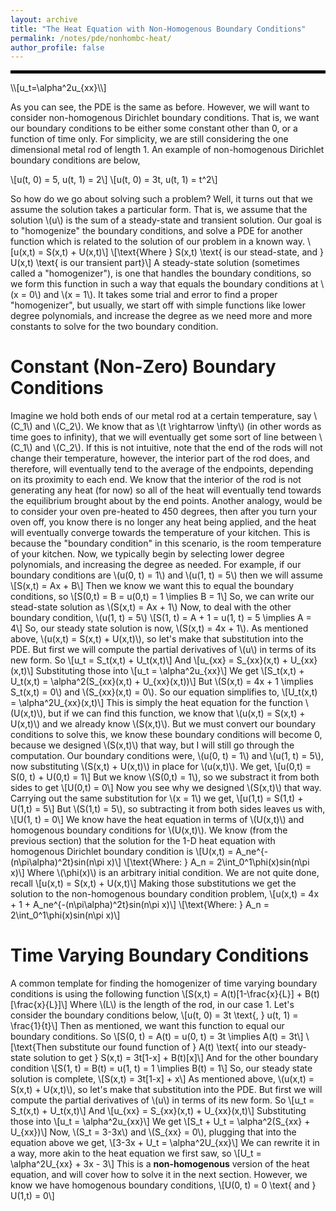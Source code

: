 ```yaml
---
layout: archive
title: "The Heat Equation with Non-Homogenous Boundary Conditions"
permalink: /notes/pde/nonhombc-heat/
author_profile: false
--- 
```

<hr style="border: 2px solid black;">
\\[u_t=\alpha^2u_{xx}\\] 

As you can see, the PDE is the same as before. However, we will want to consider non-homogenous Dirichlet boundary conditions. That is, we want our boundary conditions to be either some constant other than 0, or a function of time only. For simplicity, we are still considering the one dimensional metal rod of length 1. An example of non-homogenous Dirichlet boundary conditions are below,

\\[u(t, 0) = 5, u(t, 1) = 2\\]
\\[u(t, 0) = 3t, u(t, 1) = t^2\\]

So how do we go about solving such a problem? Well, it turns out that we assume the solution takes a particular form. That is, we assume that the solution \\(u\\) is the sum of a steady-state and transient solution. Our goal is to "homogenize" the boundary conditions, and solve a PDE for another function which is related to the solution of our problem in a known way. 
\\[u(x,t) = S(x,t) + U(x,t)\\]
\\[\text{Where } S(x,t) \text{ is our stead-state, and } U(x,t) \text{ is our transient part}\\]
A steady-state solution (sometimes called a "homogenizer"), is one that handles the boundary conditions, so we form this function in such a way that equals the boundary conditions at \\(x = 0\\) and \\(x = 1\\).
It takes some trial and error to find a proper "homogenizer", but usually, we start off with simple functions like lower degree polynomials, and increase the degree as we need more and more constants to solve for the two boundary condition. 

Constant (Non-Zero) Boundary Conditions
====
Imagine we hold both ends of our metal rod at a certain temperature, say \\(C_1\\) and \\(C_2\\). We know that as \\(t \rightarrow \infty\\) (in other words as time goes to infinity), that we will eventually get some sort of line between \\(C_1\\) and \\(C_2\\). If this is not intuitive, note that the end of the rods will not change their temperature, however, the interior part of the rod does, and therefore, will eventually tend to the average of the endpoints, depending on its proximity to each end. We know that the interior of the rod is not generating any heat (for now) so all of the heat will eventually tend towards the equilibrium brought about by the end points. Another analogy, would be to consider your oven pre-heated to 450 degrees, then after you turn your oven off, you know there is no longer any heat being applied, and the heat will eventually converge towards the temperature of your kitchen. This is because the "boundary condition" in this scenario, is the room temperature of your kitchen. Now, we typically begin by selecting lower degree polynomials, and increasing the degree as needed. For example, if our boundary conditions are \\(u(0, t) = 1\\) and \\(u(1, t) = 5\\) then we will assume
\\[S(x,t) = Ax + B\\]
Then we know we want this to equal the boundary conditions, so 
\\[S(0,t) = B = u(0,t) = 1 \implies B = 1\\]
So, we can write our stead-state solution as \\(S(x,t) = Ax + 1\\)
Now, to deal with the other boundary condition, \\(u(1, t) = 5\\)
\\[S(1, t) = A + 1 = u(1, t) = 5 \implies A = 4\\]
So, our steady state solution is now, \\(S(x,t) = 4x + 1\\). As mentioned above, \\(u(x,t) = S(x,t) + U(x,t)\\), so let's make that substitution into the PDE. But first we will compute the partial derivatives of \\(u\\) in terms of its new form. So 
\\[u_t = S_t(x,t) + U_t(x,t)\\]
And
\\[u_{xx} = S_{xx}(x,t) + U_{xx}(x,t)\\]
Substituting those into
\\[u_t = \alpha^2u_{xx}\\] 
We get
\\[S_t(x,t) + U_t(x,t) = \alpha^2(S_{xx}(x,t) + U_{xx}(x,t))\\]
But \\(S(x,t) = 4x + 1 \implies S_t(x,t) = 0\\) and \\(S_{xx}(x,t) = 0\\). So our equation simplifies to, 
\\[U_t(x,t) = \alpha^2U_{xx}(x,t)\\]
This is simply the heat equation for the function \\(U(x,t)\\), but if we can find this function, we know that \\(u(x,t) = S(x,t) + U(x,t)\\) and we already know \\(S(x,t)\\). But we must convert our boundary conditions to solve this, we know these boundary conditions will become 0, because we designed \\(S(x,t)\\) that way, but I will still go through the computation. Our boundary conditions were, \\(u(0, t) = 1\\) and \\(u(1, t) = 5\\), now substituting \\(S(x,t) + U(x,t)\\) in place for \\(u(x,t)\\). We get,
\\[u(0,t) = S(0, t) + U(0,t) = 1\\]
But we know \\(S(0,t) = 1\\), so we substract it from both sides to get \\[U(0,t) = 0\\] 
Now you see why we designed \\(S(x,t)\\) that way. Carrying out the same substitution for \\(x = 1\\) we get,
\\[u(1,t) = S(1,t) + U(1,t) = 5\\]
But \\(S(1,t) = 5\\), so subtracting it from both sides leaves us with, \\[U(1, t) = 0\\] 
We know have the heat equation in terms of \\(U(x,t)\\) and homogenous boundary conditions for \\(U(x,t)\\). We know (from the previous section) that the solution for the 1-D heat equation with homogenous Dirichlet boundary condition is
\\[U(x,t) = A_ne^{-(n\pi\alpha)^2t}sin(n\pi x)\\]
\\[\text{Where:  } A_n = 2\int_0^1\phi(x)sin(n\pi x)\\]
Where \\(\phi(x)\\) is an arbitrary initial condition. We are not quite done, recall \\[u(x,t) = S(x,t) + U(x,t)\\]
Making those substitutions we get the solution to the non-homogenous boundary condition problem, 
\\[u(x,t) = 4x + 1 + A_ne^{-(n\pi\alpha)^2t}sin(n\pi x)\\]
\\[\text{Where:  } A_n = 2\int_0^1\phi(x)sin(n\pi x)\\]


Time Varying Boundary Conditions
==== 
A common template for finding the homogenizer of time varying boundary conditions is using the following function
\\[S(x,t) = A(t)\[1-\frac{x}{L}\] + B(t)\[\frac{x}{L}\]\\]
Where \\(L\\) is the length of the rod, in our case 1.
Let's consider the boundary conditions below,
\\[u(t, 0) = 3t \text{, } u(t, 1) = \frac{1}{t}\\]
Then as mentioned, we want this function to equal our boundary conditions. So
\\[S(0, t) = A(t) = u(0, t) = 3t \implies A(t) = 3t\\]
\\[\text{Then substitute our found function of } A(t) \text{ into our steady-state solution to get } S(x,t) = 3t\[1-x\] + B(t)\[x\]\\]
And for the other boundary condition
\\[S(1, t) = B(t) = u(1, t) = 1 \implies B(t) = 1\\]
So, our steady state solution is complete,
\\[S(x,t) = 3t[1-x] + x\\]
As mentioned above, \\(u(x,t) = S(x,t) + U(x,t)\\), so let's make that substitution into the PDE. But first we will compute the partial derivatives of \\(u\\) in terms of its new form. So 
\\[u_t = S_t(x,t) + U_t(x,t)\\]
And
\\[u_{xx} = S_{xx}(x,t) + U_{xx}(x,t)\\]
Substituting those into
\\[u_t = \alpha^2u_{xx}\\] 
We get
\\[S_t + U_t = \alpha^2(S_{xx} + U_{xx})\\]
Now, \\(S_t = 3-3x\\) and \\(S_{xx} = 0\\), plugging that into the equation above we get,
\\[3-3x + U_t = \alpha^2U_{xx}\\] 
We can rewrite it in a way, more akin to the heat equation we first saw, so
\\[U_t = \alpha^2U_{xx} + 3x - 3\\]
This is a **non-homogenous** version of the heat equation, and will cover how to solve it in the next section. However, we know we have homogenous boundary conditions, \\[U(0, t) = 0 \text{ and } U(1,t) = 0\\]

